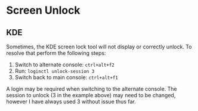 # Screen Unlock

## KDE

Sometimes, the KDE screen lock tool will not display or correctly unlock. To resolve
that perform the following steps:

1. Switch to alternate console: `ctrl+alt+f2`
2. Run: `loginctl unlock-session 3`
3. Switch back to main console: `ctrl+alt+f1`

A login may be required when switching to the alternate console. The session to unlock
(3 in the example above) may need to be changed, however I have always used 3 without
issue thus far.
